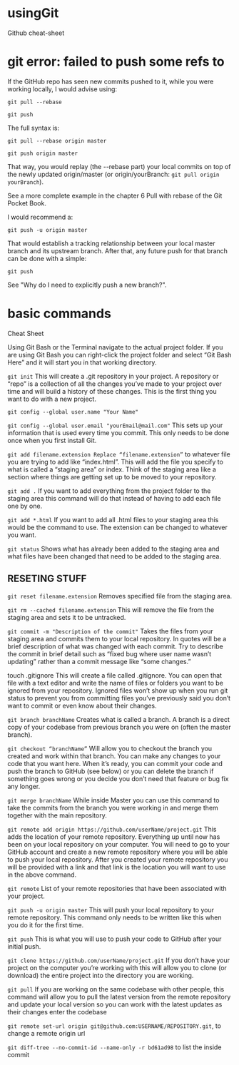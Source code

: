 # usingGit
Github cheat-sheet



# git error: failed to push some refs to
If the GitHub repo has seen new commits pushed to it, while you were working locally, I would advise using:

`git pull --rebase`

`git push`

The full syntax is:

`git pull --rebase origin master`

`git push origin master`

That way, you would replay (the --rebase part) your local commits on top of the newly updated origin/master (or origin/yourBranch: `git pull origin yourBranch`).

See a more complete example in the chapter 6 Pull with rebase of the Git Pocket Book.

I would recommend a:

`git push -u origin master`

That would establish a tracking relationship between your local master branch and its upstream branch.
After that, any future push for that branch can be done with a simple:

`git push`

See "Why do I need to explicitly push a new branch?".


# basic commands

Cheat Sheet

Using Git Bash or the Terminal navigate to the actual project folder. If you are using Git Bash you can right-click the project folder and select “Git Bash Here” and it will start you in that working directory.

`git init` This will create a .git repository in your project. A repository or “repo” is a collection of all the changes you’ve made to your project over time and will build a history of these changes. This is the first thing you want to do with a new project.

`git config --global user.name "Your Name"`

`git config --global user.email "yourEmail@mail.com"` This sets up your information that is used every time you commit. This only needs to be done once when you first install Git.

`git add filename.extension Replace “filename.extension”` to whatever file you are trying to add like “index.html”. This will add the file you specify to what is called a “staging area” or index. Think of the staging area like a section where things are getting set up to be moved to your repository.

`git add .` If you want to add everything from the project folder to the staging area this command will do that instead of having to add each file one by one.

`git add *.html` If you want to add all .html files to your staging area this would be the command to use. The extension can be changed to whatever you want.

`git status` Shows what has already been added to the staging area and what files have been changed that need to be added to the staging area.



## RESETING STUFF
`git reset filename.extension` Removes specified file from the staging area.

`git rm --cached filename.extension` This will remove the file from the staging area and sets it to be untracked.



`git commit -m "Description of the commit"` Takes the files from your staging area and commits them to your local repository. In quotes will be a brief description of what was changed with each commit. Try to describe the commit in brief detail such as “fixed bug where user name wasn’t updating” rather than a commit message like “some changes.”

touch .gitignore This will create a file called .gitignore. You can open that file with a text editor and write the name of files or folders you want to be ignored from your repository. Ignored files won’t show up when you run git status to prevent you from committing files you’ve previously said you don’t want to commit or even know about their changes.

`git branch branchName` Creates what is called a branch. A branch is a direct copy of your codebase from previous branch you were on (often the master branch).

`git checkout “branchName”` Will allow you to checkout the branch you created and work within that branch. You can make any changes to your code that you want here. When it’s ready, you can commit your code and push the branch to GitHub (see below) or you can delete the branch if something goes wrong or you decide you don’t need that feature or bug fix any longer.

`git merge branchName` While inside Master you can use this command to take the commits from the branch you were working in and merge them together with the main repository.

`git remote add origin https://github.com/userName/project.git` This adds the location of your remote repository. Everything up until now has been on your local repository on your computer. You will need to go to your GitHub account and create a new remote repository where you will be able to push your local repository. After you created your remote repository you will be provided with a link and that link is the location you will want to use in the above command.

`git remote` List of your remote repositories that have been associated with your project.

`git push -u origin master` This will push your local repository to your remote repository. This command only needs to be written like this when you do it for the first time.

`git push` This is what you will use to push your code to GitHub after your initial push.

`git clone https://github.com/userName/project.git` If you don’t have your project on the computer you’re working with this will allow you to clone (or download) the entire project into the directory you are working.

`git pull` If you are working on the same codebase with other people, this command will allow you to pull the latest version from the remote repository and update your local version so you can work with the latest updates as their changes enter the codebase

`git remote set-url origin git@github.com:USERNAME/REPOSITORY.git`, to change a remote origin url


`git diff-tree --no-commit-id --name-only -r bd61ad98` to list the inside commit
